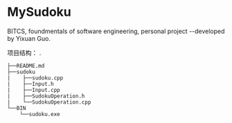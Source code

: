 # MySudoku
BITCS, foundmentals of software engineering, personal project 
--developed by Yixuan Guo.

项目结构：
.

    ├──README.md
    ├──sudoku
    |    ├──sudoku.cpp
    |    ├──Input.h
    |    ├──Input.cpp
    |    ├──SudokuOperation.h
    |    └──SudokuOperation.cpp
    └──BIN
        └──sudoku.exe
